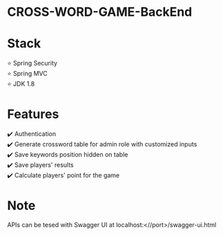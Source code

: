 # CROSS-WORD-GAME-BackEnd

# Stack
⭐ Spring Security</br>
⭐ Spring MVC</br>
⭐ JDK 1.8</br>

# Features
✔️ Authentication</br>
✔️ Generate crossword table for admin role with customized inputs</br>
✔️ Save keywords position hidden on table</br>
✔️ Save players' results</br>
✔️ Calculate players' point for the game</br>

# Note

APIs can be tesed with Swagger UI at localhost:<//port>/swagger-ui.html

